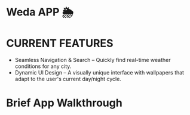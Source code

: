 # Weda APP  🌦️

# CURRENT FEATURES

- Seamless Navigation & Search – Quickly find real-time weather conditions for any city.
- Dynamic UI Design – A visually unique interface with wallpapers that adapt to the user's current day/night cycle.


# Brief App Walkthrough




